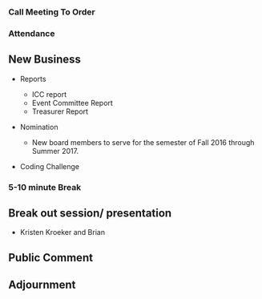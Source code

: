 ---
---

### Call Meeting To Order

### Attendance 


## New Business
  
  * Reports
    - ICC report
    - Event Committee Report
    - Treasurer Report

  * Nomination
    * New board members to serve for the semester of Fall 2016 through Summer 2017.


  * Coding Challenge
  
  
### 5-10 minute Break

## Break out session/ presentation
  - Kristen Kroeker and Brian

## Public Comment

## Adjournment
